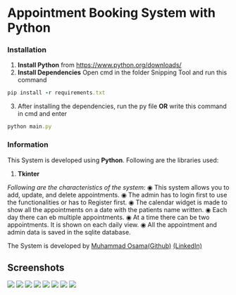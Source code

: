 # Appointment Booking System with Python
### Installation
1) **Install Python** from https://www.python.org/downloads/
2) **Install Dependencies**
Open cmd in the folder Snipping Tool and run this command
```ruby
pip install -r requirements.txt
```
3) After installing the dependencies, run the py file **OR** write this command in cmd and enter
```ruby
python main.py
```
### Information
This System is developed using **Python**. Following are the libraries used:
1) **Tkinter**

*Following are the characteristics of the system:*
◉ This system allows you to add, update, and delete appointments.
◉ The admin has to login first to use the functionalities or has to Register first.
◉ The calendar widget is made to show all the appointments on a date with the patients name written.
◉ Each day there can eb multiple appointments.
◉ At a time there can be two appointments. It is shown on each daily view.
◉ All the appointment and admin data is saved in the sqlite database.

The System is developed by [Muhammad Osama(Github)](https://github.com/Osama710) [(LinkedIn)](https://www.linkedin.com/in/osama-yousuf-6a1952177/)

## Screenshots
![](./screenshots/main.png)
![](./screenshots/dailyview.png)
![](./screenshots/login.png)
![](./screenshots/registration.png)
![](./screenshots/addapp.png)
![](./screenshots/editapp.png)
![](./screenshots/editapp2.png)
![](./screenshots/delapp.png)
